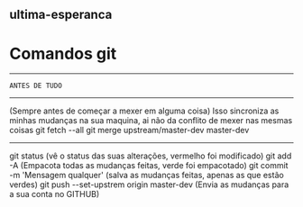 ## ultima-esperanca
# Comandos git
-----------------------------
	ANTES DE TUDO
-----------------------------
(Sempre antes de começar a mexer em alguma coisa)
Isso sincroniza as minhas mudanças na sua maquina, ai não da conflito de mexer nas mesmas coisas
git fetch --all 
git merge upstream/master-dev master-dev

-----------------------
git status (vê o status das suas alterações, vermelho foi modificado)
git add -A (Empacota todas as mudanças feitas, verde foi empacotado)
git commit -m 'Mensagem qualquer' (salva as mudanças feitas, apenas as que estão verdes)
git push --set-upstrem origin master-dev (Envia as mudanças para a sua conta no GITHUB)

